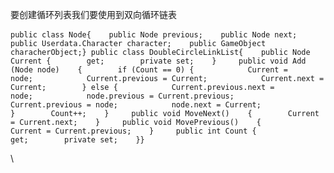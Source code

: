 <div>

要创建循环列表我们要使用到双向循环链表<span
style="line-height: 1.6;"> </span>

</div>

<div>

<div>

``` {.prettyprint .linenums .prettyprinted}
public class Node{    public Node previous;    public Node next;    public Userdata.Character character;    public GameObject characherObject;} public class DoubleCircleLinkList{    public Node Current {        get;        private set;    }     public void Add (Node node)    {        if (Count == 0) {            Current = node;            Current.previous = Current;            Current.next = Current;        } else {            Current.previous.next = node;            node.previous = Current.previous;            Current.previous = node;            node.next = Current;        }        Count++;    }     public void MoveNext()    {        Current = Current.next;    }     public void MovePrevious()    {        Current = Current.previous;    }     public int Count {        get;        private set;    }}
```

</div>

<div>

\

</div>

</div>
